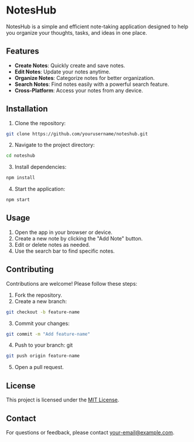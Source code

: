 # NotesHub

NotesHub is a simple and efficient note-taking application designed to help you organize your thoughts, tasks, and ideas in one place.

## Features

- **Create Notes**: Quickly create and save notes.
- **Edit Notes**: Update your notes anytime.
- **Organize Notes**: Categorize notes for better organization.
- **Search Notes**: Find notes easily with a powerful search feature.
- **Cross-Platform**: Access your notes from any device.

## Installation

1. Clone the repository:

```bash
git clone https://github.com/yourusername/noteshub.git
```

2. Navigate to the project directory:

```bash
cd noteshub
```

3. Install dependencies:

```bash
npm install
```

4. Start the application:

```bash
npm start
```

## Usage

1. Open the app in your browser or device.
2. Create a new note by clicking the "Add Note" button.
3. Edit or delete notes as needed.
4. Use the search bar to find specific notes.

## Contributing

Contributions are welcome! Please follow these steps:

1. Fork the repository.
2. Create a new branch:

```bash
git checkout -b feature-name
```

3. Commit your changes:

```bash
git commit -m "Add feature-name"
```

4. Push to your branch:
   git

```bash
git push origin feature-name
```

5. Open a pull request.

## License

This project is licensed under the [MIT License](LICENSE).

## Contact

For questions or feedback, please contact [your-email@example.com](mailto:your-email@example.com).
